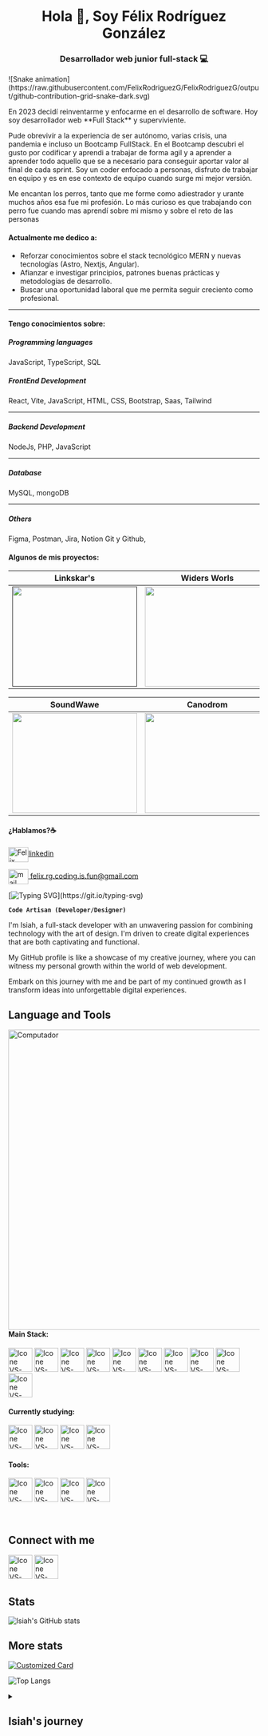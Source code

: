 <h1 align="center">Hola 👋, Soy Félix Rodríguez González</h1>
<h3 align="center"> Desarrollador web junior full-stack 💻</h3>
![Snake animation](https://raw.githubusercontent.com/FelixRodriguezG/FelixRodriguezG/output/github-contribution-grid-snake-dark.svg)
<p>En 2023 decidí reinventarme y enfocarme en el desarrollo de software. Hoy soy desarrollador web **Full Stack** y superviviente.  
</p>
<p>Pude obrevivír a la experiencia de ser autónomo, varias crisis, una pandemia e incluso un Bootcamp FullStack. En el Bootcamp descubri el gusto por codificar y aprendi a trabajar de forma agil y a aprender a
aprender todo aquello que se a necesario para conseguir aportar valor al final de cada sprint.
Soy un coder  enfocado a personas, disfruto de trabajar en equipo y es en ese contexto de equipo cuando surge mi mejor versión.</p>
<p>Me encantan los perros, tanto que me forme como  adiestrador y urante muchos años esa fue mi profesión. Lo más curioso es que trabajando con perro fue cuando mas aprendí sobre mi mismo y sobre el reto de las personas</p>



#### Actualmente me dedico a:

- Reforzar conocimientos sobre el stack tecnológico MERN y nuevas tecnologías (Astro, Nextjs, Angular).
- Afianzar e investigar principios, patrones buenas prácticas y metodologías de desarrollo.
- Buscar una oportunidad laboral que me permita seguir creciento como profesional.
___


#### Tengo conocimientos sobre:

##### Programming languages

JavaScript, TypeScript, SQL



##### FrontEnd Development

React, Vite, JavaScript, HTML, CSS, Bootstrap, Saas, Tailwind

____

##### Backend Development

NodeJs, PHP, JavaScript

_____

##### Database

MySQL, mongoDB

_____

 ##### Others
 
 Figma, Postman, Jira, Notion Git y Github, 


#### Algunos de mis proyectos:

<!-- imagenes para la tabla:
<a href="https://codepen.io/carlossalvadordiaz/pen/PozMmdq" target="_blank"> <img src="/images/toDo.png" width="120" height="120"/></a>   -->


| Linkskar's  | Widers Worls  | Touch the Dom  |
|---|---|---|
| <a href="" target="_blank"> <img src="/images/404.png" width="250" height="200"/></a> |  <a href="#" target="_blank"> <img src="/images/rps.png" width="250" height="200"/></a> | <a href="#" target="_blank"> <img src="/images/toDo.png" width="250" height="200"/></a>  |


|SoundWawe  | Canodrom  | MudApp  |
|---|---|---|
| <a href="#" target="_blank"> <img src="#" width="250" height="200"/></a> |  <a href="#" target="_blank"> <img src="/images/hamburguesa.jpg" width="250" height="200"/></a> | <a href="#t" target="_blank"> <img src="/images/chat.png" width="250" height="200"/></a>  |





#### ¿Hablamos?☕️

<a href="www.linkedin.com/in/felix-rodriguez-dev" target="blank"><img align="center" src="https://www.iconsdb.com/icons/preview/white/linkedin-6-xxl.png" alt="Felix Rodriguez dev" height="30" width="40" />linkedin</a>

<a href="mailto:felix.rg.coding.is.fun@gmail.com" target="blank"><img align="center" src="https://mailmeteor.com/logos/assets/PNG/Gmail_Logo_White_512px.png" alt="mail Felix Rodriguez" height="30" width="40" /> felix.rg.coding.is.fun@gmail.com</a>
</p>


[![Typing SVG](https://readme-typing-svg.herokuapp.com?color=F0F0F0&size=40&left=true&vCenter=true&width=1000&lines=Welcome+to+my+GitHub+profile!;I'm+Isiah+Zac;)](https://git.io/typing-svg)

**`Code Artisan (Developer/Designer)`**

I'm Isiah, a full-stack developer with an unwavering passion for combining technology with the art of design. I'm driven to create digital experiences that are both captivating and functional.

My GitHub profile is like a showcase of my creative journey, where you can witness my personal growth within the world of web development.

Embark on this journey with me and be part of my continued growth as I transform ideas into unforgettable digital experiences.


## Language and Tools

  <img src="https://github.com/isiahzac/isiahzac/assets/130514737/725f4494-cd52-49d3-9305-0b171fc7db25" min-width="600px" max-width="600px" width="600px" align="right" alt="Computador">

#### Main Stack:
  [<img height="48px" width="48px" alt="Icone VS-Code" src="https://skillicons.dev/icons?i=html"/>](https://developer.mozilla.org/en-US/docs/Web/HTML)
  [<img height="48px" width="48px" alt="Icone VS-Code" src="https://skillicons.dev/icons?i=css"/>](https://developer.mozilla.org/en-US/docs/Web/CSS)
  [<img height="48px" width="48px" alt="Icone VS-Code" src="https://skillicons.dev/icons?i=js"/>](https://developer.mozilla.org/en-US/docs/Web/JavaScript)
  [<img height="48px" width="48px" alt="Icone VS-Code" src="https://skillicons.dev/icons?i=ts"/>](https://www.typescriptlang.org/)
  [<img height="48px" width="48px" alt="Icone VS-Code" src="https://skillicons.dev/icons?i=nodejs"/>](https://nodejs.org/en)
  [<img height="48px" width="48px" alt="Icone VS-Code" src="https://skillicons.dev/icons?i=react"/>](https://react.dev/)
  [<img height="48px" width="48px" alt="Icone VS-Code" src="https://skillicons.dev/icons?i=tailwind"/>](https://tailwindcss.com/)
  [<img height="48px" width="48px" alt="Icone VS-Code" src="https://skillicons.dev/icons?i=nestjs"/>](https://nestjs.com/)
  [<img height="48px" width="48px" alt="Icone VS-Code" src="https://skillicons.dev/icons?i=mysql"/>](https://mysql.com/)
  [<img height="48px" width="48px" alt="Icone VS-Code" src="https://skillicons.dev/icons?i=mongodb"/>](https://mongodb.com/)


#### Currently studying:
  [<img height="48px" width="48px" alt="Icone VS-Code" src="https://skillicons.dev/icons?i=py"/>](https://www.python.org/)
  [<img height="48px" width="48px" alt="Icone VS-Code" src="https://skillicons.dev/icons?i=mysql"/>](https://www.mysql.com/)
  [<img height="48px" width="48px" alt="Icone VS-Code" src="https://skillicons.dev/icons?i=linux"/>](https://www.linux.org/)
  [<img height="48px" width="48px" alt="Icone VS-Code" src="https://skillicons.dev/icons?i=vue"/>](https://www.vuejs.org/)

#### Tools:

  [<img height="48px" width="48px" alt="Icone VS-Code" src="https://skillicons.dev/icons?i=figma"/>](https://www.figma.com/)
  [<img height="48px" width="48px" alt="Icone VS-Code" src="https://skillicons.dev/icons?i=vscode"/>](https://code.visualstudio.com/)
  [<img height="48px" width="48px" alt="Icone VS-Code" src="https://skillicons.dev/icons?i=github"/>](https://github.com/)
  [<img height="48px" width="48px" alt="Icone VS-Code" src="https://skillicons.dev/icons?i=git"/>](https://git-scm.com/)

<br>

## Connect with me

  [<img height="48px" width="48px" alt="Icone VS-Code" src="https://skillicons.dev/icons?i=instagram"/>](https://instagram.com/1s1ahzac)
  [<img height="48px" width="48px" alt="Icone VS-Code" src="https://skillicons.dev/icons?i=linkedin"/>](https://linkedin.com/in/isiahzac)


## Stats

![Isiah's GitHub stats](https://github-readme-stats.vercel.app/api?username=isiahzac&theme=dark&show_icons=true)


## More stats

[![Customized Card](https://github-readme-stats.vercel.app/api/pin?username=isiahzac&repo=toquen-el-dom-sin-miedo-al-exito&theme=dark)](https://github.com/isiahzac/toquen-el-dom-sin-miedo-al-exito)  

![Top Langs](https://github-readme-stats.vercel.app/api/top-langs/?username=isiahzac&layout=compact&theme=dark)


<details>
  <summary><h2>Isiah's journey</h2></summary>
  
  My journey in the world of technology has been a fascinating combination of experiences and learning.

  A few years ago, while enjoying my time in Iceland, I had my first introduction to the world of programming thanks to someone I met. From that moment on, I was intrigued by what programming was all about    and the exciting things that could be created with that skill.

  Eventually, I met someone else who was really into programming and I got to see firsthand how amazing programming is and all the cool things you can do. That led me to decide what I wanted to do next.

  In 2023, I decided that I had to make a career change and threw myself into studying programming while working as a bartender. During this time, I completed courses in web layout and full stack 
  development, which gave me a good foundation to get started in the world of web development.

  Currently, I'm immersed in a cybersecurity course and also expanding my knowledge with another frontend course to improve my skills and be able to express my creativity the way I like.

</details>
